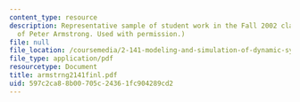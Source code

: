 ```yaml
---
content_type: resource
description: Representative sample of student work in the Fall 2002 class. (Courtesy
  of Peter Armstrong. Used with permission.)
file: null
file_location: /coursemedia/2-141-modeling-and-simulation-of-dynamic-systems-fall-2006/597c2ca88b00705c24361fc904289cd2_armstrng2141finl.pdf
file_type: application/pdf
resourcetype: Document
title: armstrng2141finl.pdf
uid: 597c2ca8-8b00-705c-2436-1fc904289cd2
---
```

